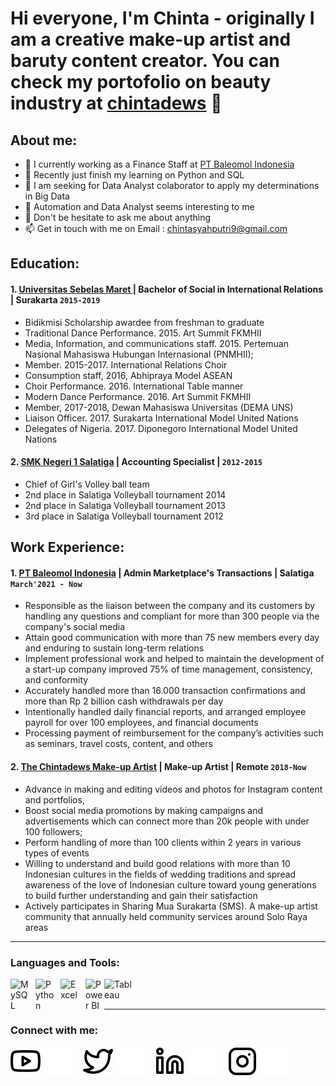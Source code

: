 # Hi everyone, I'm Chinta - originally I am a creative make-up artist and baruty content creator. You can check my portofolio on beauty industry at [chintadews](https://www.instagram.com/chintadews/) 👋
## About me:
- 🔭 I currently working as a Finance Staff at [PT Baleomol Indonesia](https://baleomol.com/)
- 🌱 Recently just finish my learning on Python and SQL
- 👯 I am seeking for Data Analyst colaborator to apply my determinations in Big Data
- 🤔 Automation and Data Analyst seems interesting to me
- 💬 Don't be hesitate to ask me about anything
- 📫 Get in touch with me on Email : chintasyahputri9@gmail.com

## Education:

#### 1. [Universitas Sebelas Maret ]([https://www.ugm.ac.id](https://uns.ac.id/)) | Bachelor of Social in International Relations | Surakarta `2015-2019`
  - Bidikmisi Scholarship awardee from freshman to graduate
  - Traditional Dance Performance. 2015. Art Summit FKMHII
  - Media, Information, and communications staff. 2015. Pertemuan Nasional Mahasiswa Hubungan Internasional (PNMHII);
  - Member. 2015-2017. International Relations Choir
  - Consumption staff, 2016, Abhipraya Model ASEAN
  - Choir Performance. 2016. International Table manner
  - Modern Dance Performance. 2016. Art Summit FKMHII
  - Member, 2017-2018, Dewan Mahasiswa Universitas (DEMA UNS)
  - Liaison Officer. 2017. Surakarta International Model United Nations
  - Delegates of Nigeria. 2017. Diponegoro International Model United Nations
 #### 2. [SMK Negeri 1 Salatiga](https://smkn1salatiga.sch.id/web/) | Accounting Specialist | `2012-2015`
   - Chief of Girl's Volley ball team
   - 2nd place in Salatiga Volleyball tournament 2014
   - 2nd place in Salatiga Volleyball tournament 2013
   - 3rd place in Salatiga Volleyball tournament 2012

## Work Experience:
#### 1. [PT Baleomol Indonesia](https://baleomol.com/) | Admin Marketplace's Transactions | Salatiga `March'2021 - Now`
   - Responsible as the liaison between the company and its customers by handling any questions and compliant for more than 300 people via the company's social media
   - Attain good communication with more than 75 new members every day and enduring to sustain long-term relations
   - Implement professional work and helped to maintain the development of a start-up company improved 75% of time management, consistency, and conformity
   - Accurately handled more than 16.000 transaction confirmations and more than Rp 2 billion cash withdrawals per day
   - Intentionally handled daily financial reports, and arranged employee payroll for over 100 employees, and financial documents
   - Processing payment of reimbursement for the company’s activities such as seminars, travel costs, content, and others

#### 2. [The Chintadews Make-up Artist](https://www.instagram.com/thechintadews/) | Make-up Artist | Remote `2018-Now`
   - Advance in making and editing videos and photos for Instagram content and portfolios, 
   - Boost social media promotions by making campaigns and advertisements which can connect more than 20k people with under 100 followers; 
   - Perform handling of more than 100 clients within 2 years in various types of events
   - Willing to understand and build good relations with more than 10 Indonesian cultures in the fields of wedding traditions and spread awareness of the love of Indonesian culture toward young generations to build further understanding and gain their satisfaction
   - Actively participates in Sharing Mua Surakarta (SMS). A make-up artist community that annually held community services around Solo Raya areas
---

### Languages and Tools:

[<img align="left" alt="MySQL" width="30px" src="https://cdn.jsdelivr.net/gh/devicons/devicon/icons/mysql/mysql-original.svg" style="padding-right:10px;" />][webdev]
[<img align="left" alt="Python" width="30px" src="https://upload.wikimedia.org/wikipedia/commons/thumb/c/c3/Python-logo-notext.svg/110px-Python-logo-notext.svg.png?20100317150552" style="padding-right:10px;" />][webdev]
[<img align="left" alt="Excel" width="30px" src="https://is2-ssl.mzstatic.com/image/thumb/Purple126/v4/a8/fd/5a/a8fd5a84-c6f1-355f-3b9f-6e86598efaa3/XCEL.png/1200x630bb.png" style="padding-right:10px;" />][webdev]
[<img align="left" alt="Power BI" width="30px" src="https://powerbi.microsoft.com/pictures/application-logos/svg/powerbi.svg" style="padding-right:0px;" />][webdev]
[<img align="left" alt="Tableau" width="50px" src="https://logos-world.net/wp-content/uploads/2021/10/Tableau-Symbol.png" style="padding-right:10px;" />][webdev]

<br />
<br />

---
### Connect with me:

[![website](./img/youtube-light.svg)](https://www.youtube.com/channel/UC22xix7qvwpYWnSQ5QEYtAQ#gh-light-mode-only)
[![website](./img/youtube-dark.svg)](https://www.youtube.com/channel/UC22xix7qvwpYWnSQ5QEYtAQ#gh-dark-mode-only)
&nbsp;&nbsp;
[![website](./img/twitter-light.svg)](https://twitter.com/vincentwwidyan#gh-light-mode-only)
[![website](./img/twitter-dark.svg)](https://twitter.com/vincentwwidyan#gh-dark-mode-only)
&nbsp;&nbsp;
[![website](./img/linkedin-light.svg)](https://www.linkedin.com/in/vincentwidyan#gh-light-mode-only)
[![website](./img/linkedin-dark.svg)](https://www.linkedin.com/in/vincentwidyan#gh-dark-mode-only)
&nbsp;&nbsp;
[![website](./img/instagram-light.svg)](https://instagram.com/vincentwwidyan#gh-light-mode-only)
[![website](./img/instagram-dark.svg)](https://instagram.com/vincentwwidyan#gh-dark-mode-only)



[webdev]: https://github.com/vincentwidyan/vincentwidyan
